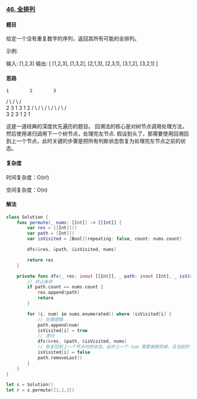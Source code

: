 ### [46. 全排列](https://leetcode-cn.com/problems/permutations/)

#### 题目

给定一个没有重复数字的序列，返回其所有可能的全排列。

示例:

输入: [1,2,3]
输出:
[
  [1,2,3],
  [1,3,2],
  [2,1,3],
  [2,3,1],
  [3,1,2],
  [3,2,1]
]

#### 思路

    1        2        3
   / \      / \      / \
  2   3    1   3    1   2
 / \ / \  / \ / \  / \ / \
3    2    3   1    2   1

这是一道经典的深度优先遍历的题目。
回溯法的核心是对树节点调用处理方法，然后使用递归调用下一个树节点，处理完左节点.
假设到头了，那需要使用回溯回到上一个节点，此时关键的步骤是把所有判断状态恢复为处理完左节点之前的状态。

#### 复杂度

时间复杂度：O(n!)

空间复杂度：O(n)

#### 解法

```swift
class Solution {
    func permute(_ nums: [Int]) -> [[Int]] {
        var res = [[Int]]()
        var path = [Int]()
        var isVisited = [Bool](repeating: false, count: nums.count)

        dfs(&res, &path, &isVisited, nums)

        return res
    }

    private func dfs(_ res: inout [[Int]], _ path: inout [Int], _ isVisited: inout [Bool], _ nums: [Int]) {
        // 终止条件
        if path.count == nums.count {
            res.append(path)
            return
        }

        for (i, num) in nums.enumerated() where !isVisited[i] {
            // 处理逻辑
            path.append(num)
            isVisited[i] = true
            // 递归
            dfs(&res, &path, &isVisited, nums)
            // 恢复回到上一个节点时的状态，此时上一个 num 需要被移除掉，且当前的 visited 状态为false
            isVisited[i] = false
            path.removeLast()
        }
    }
}

let s = Solution()
let r = s.permute([1,2,3])
```